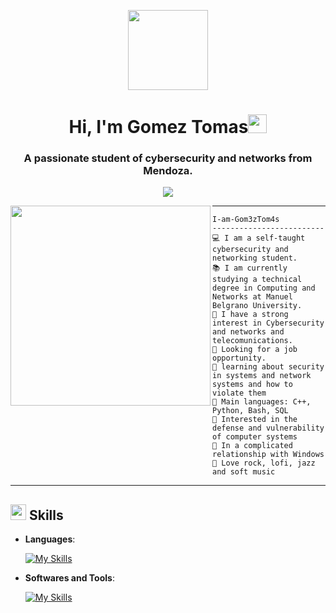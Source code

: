 <p align="center">
  <img style="width:8rem; height:auto" src="https://cdn.dribbble.com/users/1787323/screenshots/10091971/media/d43c019bfeff34be8816481e843ea8c1.png"/>
</p>

<h1 align="center">Hi, I'm Gomez Tomas<img width="30px" src="https://raw.githubusercontent.com/iampavangandhi/iampavangandhi/master/gifs/Hi.gif"></h1>
<h3 font-size="20" align="center">A passionate student of cybersecurity and networks from Mendoza.</h3>

<!-- Typing SVG by DenverCoder1 - https://github.com/DenverCoder1/readme-typing-svg -->

<p align="center">
  <a href="https://github.com/DenverCoder1/readme-typing-svg">
    <img src="https://readme-typing-svg.herokuapp.com?lines=Security+Analyst+Student;Enthusiastic;Always%20learning%20new%20things&center=true&width=380&height=45">
  </a>
</p>

  <img align="left" src="https://i.pinimg.com/736x/e8/13/0a/e8130a43dd387deddadf88de88af40aa.jpg" width="320" />

<hr>

```
I-am-Gom3zTom4s
-------------------------
💻 I am a self-taught cybersecurity and networking student.
📚 I am currently studying a technical degree in Computing and Networks at Manuel Belgrano University.
📝 I have a strong interest in Cybersecurity and networks and telecomunications.
🔭 Looking for a job opportunity.
🌱 learning about security in systems and network systems and how to violate them
🌟 Main languages: C++, Python, Bash, SQL
🚩 Interested in the defense and vulnerability of computer systems
💖 In a complicated relationship with Windows
🎵 Love rock, lofi, jazz and soft music
```
<hr>

## <img src="https://media2.giphy.com/media/QssGEmpkyEOhBCb7e1/giphy.gif?cid=ecf05e47a0n3gi1bfqntqmob8g9aid1oyj2wr3ds3mg700bl&rid=giphy.gif" width="25"> <b style="text-center">Skills</b>

<p align="left">

- **Languages**:

    [![My Skills](https://skillicons.dev/icons?i=py,cpp,bash,&theme=dark)](https://skillicons.dev)

- **Softwares and Tools**:

    [![My Skills](https://skillicons.dev/icons?i=windows,linux,debian,arch,docker,git,github,kali,mysql,sqlite,postgres,powershell,vscode,&theme=dark)](https://skillicons.dev)
    
<br>
</p>
